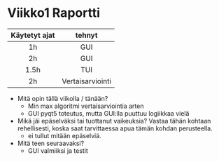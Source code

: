 # Viikko1 Raportti
| Käytetyt ajat | tehnyt |
| :----------:    | :-----------:   |
| 1h | GUI |
| 2h | GUI |
| 1.5h | TUI |
| 2h | Vertaisarviointi |



* Mitä opin tällä viikolla / tänään?
    * Min max algoritmi vertaisarviointia arten
    * GUI pyqt5 toteutus, mutta GUI:lla puuttuu logiikkaa vielä
* Mikä jäi epäselväksi tai tuottanut vaikeuksia? Vastaa tähän kohtaan rehellisesti, koska saat tarvittaessa apua tämän kohdan perusteella.
    * ei tullut mitään epäselviä.
* Mitä teen seuraavaksi?
    * GUI valmiiksi ja testit
